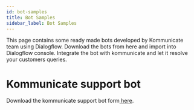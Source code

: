 ```yaml
---
id: bot-samples
title: Bot Samples
sidebar_label: Bot Samples
---
```


This page contains some ready made bots developed by Kommunicate team using Dialogflow. Download the bots from here and import into Dialogflow console. Integrate the bot with kommunicate and let it resolve your customers queries. 

# Kommunicate support bot

Download the kommunicate support bot form<a href="/samples/kommunicate-support-bot-sample.zip" download> here</a>. 